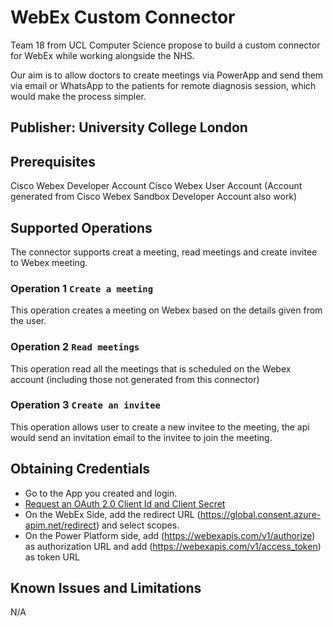 # WebEx Custom Connector # 

Team 18 from UCL Computer Science propose to build a custom connector for WebEx while working alongside the NHS.

Our aim is to allow doctors to create meetings via PowerApp and send them via email or WhatsApp to the patients for remote diagnosis session, which would make the process simpler. 

## Publisher: University College London ##

## Prerequisites ##
Cisco Webex Developer Account
Cisco Webex User Account (Account generated from Cisco Webex Sandbox Developer Account also work)

## Supported Operations
The connector supports creat a meeting, read meetings and create invitee to Webex meeting.

### Operation 1 `Create a meeting`
This operation creates a meeting on Webex based on the details given from the user.

### Operation 2 `Read meetings`
This operation read all the meetings that is scheduled on the Webex account (including those not generated from this connector)

### Operation 3 `Create an invitee`
This operation allows user to create a new invitee to the meeting, the api would send an invitation email to the invitee to join the meeting.

## Obtaining Credentials
- Go to the App you created and login. 
- [Request an OAuth 2.0 Client Id and Client Secret](https://developer.webex.com/my-apps/new/integration)
- On the WebEx Side, add the redirect URL (https://global.consent.azure-apim.net/redirect) and select scopes.
- On the Power Platform side, add (https://webexapis.com/v1/authorize) as authorization URL and add (https://webexapis.com/v1/access_token) as token URL

## Known Issues and Limitations
N/A
